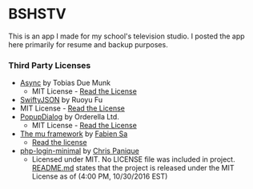 # BSHSTV
This is an app I made for my school's television studio. I posted the app here primarily for resume and backup purposes. 

### Third Party Licenses
* [Async](https://github.com/duemunk/Async) by Tobias Due Munk
  * MIT License - [Read the License](https://raw.githubusercontent.com/brendanmanning/BSHSTV/master/Licenses/Async/LICENSE.txt)
* [SwiftyJSON](https://github.com/SwiftyJSON/SwiftyJSON) by Ruoyu Fu
 * MIT License - [Read the License](https://raw.githubusercontent.com/brendanmanning/BSHSTV/master/Licenses/SwiftyJSON/LICENSE)
* [PopupDialog](https://github.com/Orderella/PopupDialog) by Orderella Ltd.
  * MIT License - [Read the License](https://raw.githubusercontent.com/brendanmanning/BSHSTV/master/Licenses/PopupDialog/LICENSE)
* [The mu framework](https://github.com/BafS/mu) by [Fabien Sa](https://github.com/BafS/)
  * [Read the license](https://raw.githubusercontent.com/brendanmanning/BSHSTV/master/Licenses/mu/LICENSE)
* [php-login-minimal](https://github.com/panique/php-login-minimal) by [Chris Panique](https://github.com/panique/)
  * Licensed under MIT. No LICENSE file was included in project. [README.md](https://github.com/panique/php-login-minimal/blob/master/README.md) states that the project is released under the MIT License as of (4:00 PM, 10/30/2016 EST)
